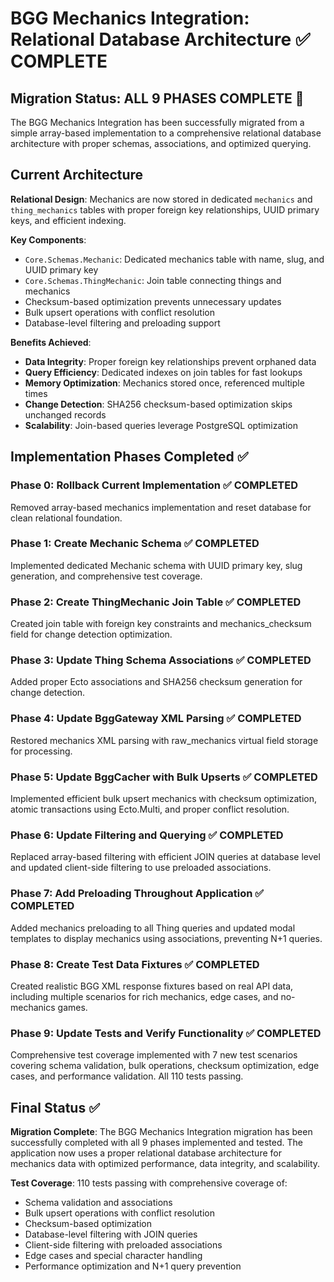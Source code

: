# BGG Mechanics Integration: Relational Database Architecture ✅ COMPLETE

## Migration Status: **ALL 9 PHASES COMPLETE** 🎉

The BGG Mechanics Integration has been successfully migrated from a simple array-based implementation to a comprehensive relational database architecture with proper schemas, associations, and optimized querying.

## Current Architecture

**Relational Design**: Mechanics are now stored in dedicated `mechanics` and `thing_mechanics` tables with proper foreign key relationships, UUID primary keys, and efficient indexing.

**Key Components**:
- `Core.Schemas.Mechanic`: Dedicated mechanics table with name, slug, and UUID primary key
- `Core.Schemas.ThingMechanic`: Join table connecting things and mechanics
- Checksum-based optimization prevents unnecessary updates
- Bulk upsert operations with conflict resolution
- Database-level filtering and preloading support

**Benefits Achieved**:
- **Data Integrity**: Proper foreign key relationships prevent orphaned data
- **Query Efficiency**: Dedicated indexes on join tables for fast lookups
- **Memory Optimization**: Mechanics stored once, referenced multiple times
- **Change Detection**: SHA256 checksum-based optimization skips unchanged records
- **Scalability**: Join-based queries leverage PostgreSQL optimization

## Implementation Phases Completed ✅

### **Phase 0: Rollback Current Implementation** ✅ COMPLETED
Removed array-based mechanics implementation and reset database for clean relational foundation.

### **Phase 1: Create Mechanic Schema** ✅ COMPLETED
Implemented dedicated Mechanic schema with UUID primary key, slug generation, and comprehensive test coverage.

### **Phase 2: Create ThingMechanic Join Table** ✅ COMPLETED
Created join table with foreign key constraints and mechanics_checksum field for change detection optimization.

### **Phase 3: Update Thing Schema Associations** ✅ COMPLETED
Added proper Ecto associations and SHA256 checksum generation for change detection.

### **Phase 4: Update BggGateway XML Parsing** ✅ COMPLETED
Restored mechanics XML parsing with raw_mechanics virtual field storage for processing.

### **Phase 5: Update BggCacher with Bulk Upserts** ✅ COMPLETED

Implemented efficient bulk upsert mechanics with checksum optimization, atomic transactions using Ecto.Multi, and proper conflict resolution.

### **Phase 6: Update Filtering and Querying** ✅ COMPLETED

Replaced array-based filtering with efficient JOIN queries at database level and updated client-side filtering to use preloaded associations.

### **Phase 7: Add Preloading Throughout Application** ✅ COMPLETED

Added mechanics preloading to all Thing queries and updated modal templates to display mechanics using associations, preventing N+1 queries.

### **Phase 8: Create Test Data Fixtures** ✅ COMPLETED

Created realistic BGG XML response fixtures based on real API data, including multiple scenarios for rich mechanics, edge cases, and no-mechanics games.

### **Phase 9: Update Tests and Verify Functionality** ✅ COMPLETED

Comprehensive test coverage implemented with 7 new test scenarios covering schema validation, bulk operations, checksum optimization, edge cases, and performance validation. All 110 tests passing.

## Final Status ✅

**Migration Complete**: The BGG Mechanics Integration migration has been successfully completed with all 9 phases implemented and tested. The application now uses a proper relational database architecture for mechanics data with optimized performance, data integrity, and scalability.

**Test Coverage**: 110 tests passing with comprehensive coverage of:
- Schema validation and associations
- Bulk upsert operations with conflict resolution  
- Checksum-based optimization
- Database-level filtering with JOIN queries
- Client-side filtering with preloaded associations
- Edge cases and special character handling
- Performance optimization and N+1 query prevention
